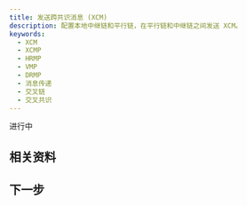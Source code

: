 ```yaml
---
title: 发送跨共识消息 (XCM)
description: 配置本地中继链和平行链，在平行链和中继链之间发送 XCM。
keywords:
  - XCM
  - XCMP
  - HRMP
  - VMP
  - DRMP
  - 消息传递
  - 交叉链
  - 交叉共识
---
```


进行中

## 相关资料

## 下一步
